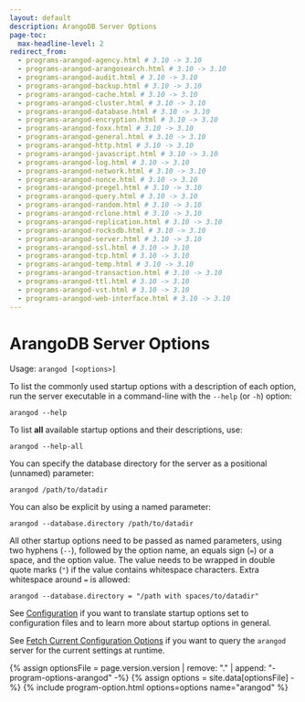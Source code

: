 ```yaml
---
layout: default
description: ArangoDB Server Options
page-toc:
  max-headline-level: 2
redirect_from:
  - programs-arangod-agency.html # 3.10 -> 3.10
  - programs-arangod-arangosearch.html # 3.10 -> 3.10
  - programs-arangod-audit.html # 3.10 -> 3.10
  - programs-arangod-backup.html # 3.10 -> 3.10
  - programs-arangod-cache.html # 3.10 -> 3.10
  - programs-arangod-cluster.html # 3.10 -> 3.10
  - programs-arangod-database.html # 3.10 -> 3.10
  - programs-arangod-encryption.html # 3.10 -> 3.10
  - programs-arangod-foxx.html # 3.10 -> 3.10
  - programs-arangod-general.html # 3.10 -> 3.10
  - programs-arangod-http.html # 3.10 -> 3.10
  - programs-arangod-javascript.html # 3.10 -> 3.10
  - programs-arangod-log.html # 3.10 -> 3.10
  - programs-arangod-network.html # 3.10 -> 3.10
  - programs-arangod-nonce.html # 3.10 -> 3.10
  - programs-arangod-pregel.html # 3.10 -> 3.10
  - programs-arangod-query.html # 3.10 -> 3.10
  - programs-arangod-random.html # 3.10 -> 3.10
  - programs-arangod-rclone.html # 3.10 -> 3.10
  - programs-arangod-replication.html # 3.10 -> 3.10
  - programs-arangod-rocksdb.html # 3.10 -> 3.10
  - programs-arangod-server.html # 3.10 -> 3.10
  - programs-arangod-ssl.html # 3.10 -> 3.10
  - programs-arangod-tcp.html # 3.10 -> 3.10
  - programs-arangod-temp.html # 3.10 -> 3.10
  - programs-arangod-transaction.html # 3.10 -> 3.10
  - programs-arangod-ttl.html # 3.10 -> 3.10
  - programs-arangod-vst.html # 3.10 -> 3.10
  - programs-arangod-web-interface.html # 3.10 -> 3.10
---
```

ArangoDB Server Options
=======================

Usage: `arangod [<options>]`

To list the commonly used startup options with a description of each option, run
the server executable in a command-line with the `--help` (or `-h`) option:

```
arangod --help
```

To list **all** available startup options and their descriptions, use:

```
arangod --help-all
```

You can specify the database directory for the server as a positional (unnamed)
parameter:

```
arangod /path/to/datadir
```

You can also be explicit by using a named parameter:

```
arangod --database.directory /path/to/datadir
```

All other startup options need to be passed as named parameters, using two
hyphens (`--`), followed by the option name, an equals sign (`=`) or a space,
and the option value. The value needs to be wrapped in double quote marks (`"`)
if the value contains whitespace characters. Extra whitespace around `=` is
allowed:

```
arangod --database.directory = "/path with spaces/to/datadir"
```

See [Configuration](administration-configuration.html)
if you want to translate startup options set  to configuration files
and to learn more about startup options in general.

See
[Fetch Current Configuration Options](administration-configuration.html#fetch-current-configuration-options)
if you want to query the `arangod` server for the current settings at runtime.

{% assign optionsFile = page.version.version | remove: "." | append: "-program-options-arangod" -%}
{% assign options = site.data[optionsFile] -%}
{% include program-option.html options=options name="arangod" %}
